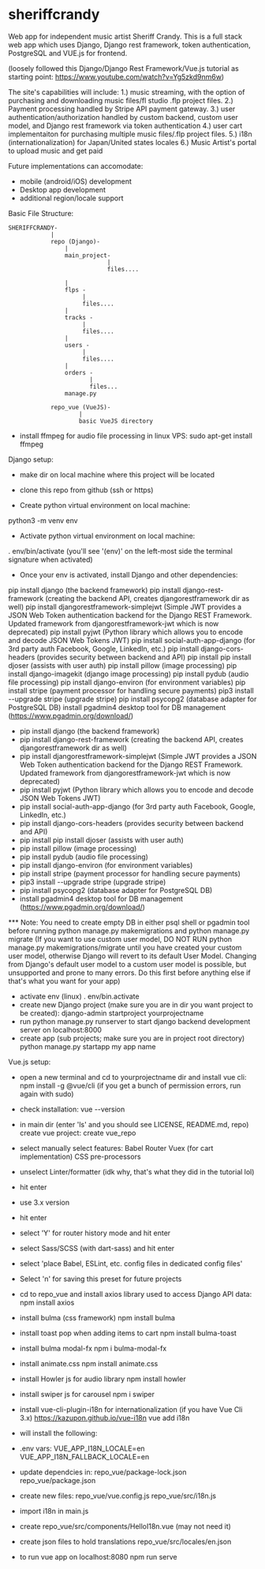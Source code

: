 # sheriffcrandy
Web app for independent music artist Sheriff Crandy. This is a full stack web app which uses Django, Django rest framework, token authentication, PostgreSQL and VUE.js for frontend.

(loosely followed this Django/Django Rest Framework/Vue.js tutorial as starting point: https://www.youtube.com/watch?v=Yg5zkd9nm6w)

The site's capabilities will include:
1.) music streaming, with the option of purchasing and downloading music files/fl studio .flp project files. 
2.) Payment processing handled by Stripe API payment gateway.
3.) user authentication/authorization handled by custom backend, custom user model, and Django rest framework via token authentication
4.) user cart implementaiton for purchasing multiple music files/.flp project files.
5.) i18n (internationalization) for Japan/United states locales
6.) Music Artist's portal to upload music and get paid

Future implementations can accomodate:
- mobile (android/iOS) development 
- Desktop app development
- additional region/locale support

Basic File Structure:
```
SHERIFFCRANDY-
            |
            repo (Django)-
                |
                main_project-
                            |
                            files....

                |
                flps -
                     |
                     files....
                |
                tracks -
                     |
                     files....
                |
                users -
                     |
                     files....
                |
                orders -
                       |
                       files...
                manage.py

            repo_vue (VueJS)-
                    |
                    basic VueJS directory

```


- install ffmpeg for audio file processing in linux VPS:
sudo apt-get install ffmpeg

 Django setup:

- make dir on local machine where this project will be located

- clone this repo from github (ssh or https)

- Create python virtual environment on local machine: 

python3 -m venv env

- Activate python virtual environment on local machine: 

. env/bin/activate (you'll see '(env)' on the left-most side the terminal signature when activated)

- Once your env is activated, install Django and other dependencies:

pip install django (the backend framework)
pip install django-rest-framework (creating the backend API, creates djangorestframework dir as well)
pip install djangorestframework-simplejwt (Simple JWT provides a JSON Web Token authentication backend for the Django REST Framework. Updated framework from djangorestframework-jwt which is now deprecated)
pip install pyjwt (Python library which allows you to encode and decode JSON Web Tokens JWT)
pip install social-auth-app-django (for 3rd party auth Facebook, Google, LinkedIn, etc.)
pip install django-cors-headers (provides security between backend and API)
pip install pip install djoser (assists with user auth)
pip install pillow (image processing)
pip install django-imagekit (django image processing)
pip install pydub (audio file processing)
pip install django-environ (for environment variables)
pip install stripe (payment processor for handling secure payments)
pip3 install --upgrade stripe (upgrade stripe)
pip install psycopg2 (database adapter for PostgreSQL DB)
install pgadmin4 desktop tool for DB management (https://www.pgadmin.org/download/)
- pip install django (the backend framework)
- pip install django-rest-framework (creating the backend API, creates djangorestframework dir as well)
- pip install djangorestframework-simplejwt (Simple JWT provides a JSON Web Token authentication backend for the Django REST Framework. Updated framework from djangorestframework-jwt which is now deprecated)
- pip install pyjwt (Python library which allows you to encode and decode JSON Web Tokens JWT)
- pip install social-auth-app-django (for 3rd party auth Facebook, Google, LinkedIn, etc.)
- pip install django-cors-headers (provides security between backend and API)
- pip install pip install djoser (assists with user auth)
- pip install pillow (image processing)
- pip install pydub (audio file processing)
- pip install django-environ (for environment variables)
- pip install stripe (payment processor for handling secure payments)
- pip3 install --upgrade stripe (upgrade stripe)
- pip install psycopg2 (database adapter for PostgreSQL DB)
- install pgadmin4 desktop tool for DB management (https://www.pgadmin.org/download/)

*** Note: You need to create empty DB in either psql shell or pgadmin tool before running python manage.py makemigrations and python manage.py migrate (If you want to use custom user model, DO NOT RUN python manage.py makemigrations/migrate until you have created your custom user model, otherwise Django will revert to its default User Model. Changing from Django's default user model to a custom user model is possible, but unsupported and prone to many errors. Do this first before anything else if that's what you want for your app)
- activate env
(linux) . env/bin.activate
- create new Django project (make sure you are in dir you want project to be created):
django-admin startproject yourprojectname
- run python manage.py runserver to start django backend development server on localhost:8000
- create app (sub projects; make sure you are in project root directory)
python manage.py startapp my app name


 Vue.js setup:

- open a new terminal and cd to yourprojectname dir and install vue cli:
npm install -g @vue/cli (if you get a bunch of permission errors, run again with sudo)
- check installation:
vue --version

- in main dir (enter 'ls' and you should see LICENSE, README.md, repo) create vue project:
create vue_repo
- select manually select features:
Babel
Router
Vuex (for cart implementation)
CSS pre-processors
- unselect Linter/formatter (idk why, that's what they did in the tutorial lol)
- hit enter
- use 3.x version
- hit enter
- select 'Y' for router history mode and hit enter
- select Sass/SCSS (with dart-sass) and hit enter
- select 'place Babel, ESLint, etc. config files in dedicated config files'
- Select 'n' for saving this preset for future projects
- cd to repo_vue and install axios library used to access Django API data:
npm install axios
- install bulma (css framework)
npm install bulma
- install toast pop when adding items to cart
npm install bulma-toast
- install bulma modal-fx
npm i bulma-modal-fx
- install animate.css
npm install animate.css
- install Howler js for audio library
npm install howler
- install swiper js for carousel
npm i swiper
- install vue-cli-plugin-i18n for internationalization (if you have Vue Cli 3.x) https://kazupon.github.io/vue-i18n
vue add i18n
- will install the following:
- .env vars: 
VUE_APP_I18N_LOCALE=en
VUE_APP_I18N_FALLBACK_LOCALE=en
- update dependcies in:
repo_vue/package-lock.json
repo_vue/package.json
- create new files:
repo_vue/vue.config.js
repo_vue/src/i18n.js
- import i18n in main.js
- create repo_vue/src/components/HelloI18n.vue (may not need it)
- create json files to hold translations repo_vue/src/locales/en.json

- to run vue app on localhost:8080 
npm run serve
